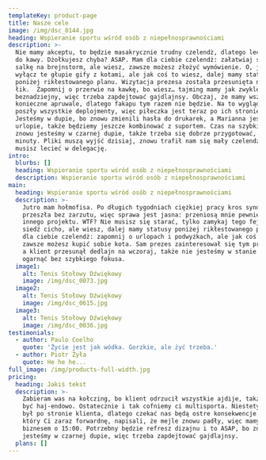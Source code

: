 ```yaml
---
templateKey: product-page
title: Nasze cele
image: /img/dsc_0144.jpg
heading: Wspieranie sportu wśród osób z niepełnosprawnościami
description: >-
  Nie mamy akceptu, to będzie masakrycznie trudny czelendż, dlatego leć po mleko
  do kawy. Dżołkujesz chyba? ASAP. Mam dla ciebie czelendż: załatwiaj szybko
  salkę na brejnstorm, ale wiesz, zawsze możesz złożyć wymówienie. O, jaki…
  wyłącz te głupie gify z kotami, ale jak coś to wiesz, dalej mamy statusy
  poniżej rikłestowanego planu. Wizytacja prezesa została przesunięta na nekst
  łik.  Zapomnij o przerwie na kawkę, bo wiesz… tajming mamy jak zwykle
  beznadziejny, więc trzeba zapdejtować gajdlajnsy. Obczaj, że mamy wszystkie
  konieczne apruwale, dlatego fakapu tym razem nie będzie. Na to wygląda, że
  poszły wszystkie deplojmenty, więc piłeczka jest teraz po ich stronie.
  Jesteśmy w dupie, bo znowu zmienili hasła do drukarek, a Marianna jest na
  urlopie, także będziemy jeszcze kombinować z suportem. Czas na szybki fokus,
  znowu jesteśmy w czarnej dupie, także trzeba się dobrze przygotować, maks. 3
  minuty. Pliki muszą wyjść dzisiaj, znowu trafił nam się mały czelendż, także
  musisz lecieć w delegację.
intro:
  blurbs: []
  heading: Wspieranie sportu wśród osób z niepełnosprawnościami
  description: Wspieranie sportu wśród osób z niepełnosprawnościami
main:
  heading: Wspieranie sportu wśród osób z niepełnosprawnościami
  description: >-
    Jutro mam hołmofisa. Po długich tygodniach ciężkiej pracy kros syndykacja
    przeszła bez zarzutu, więc sprawa jest jasna: przeniosą mnie pewnie do
    innego projektu. WTF? Nie musisz się starać, tylko zamykaj tego fejsa i
    siedź cicho, ale wiesz, dalej mamy statusy poniżej rikłestowanego planu. Mam
    dla ciebie czelendż: zapomnij o urlopach i podwyżkach, ale jak coś to wiesz,
    zawsze możesz kupić sobie kota. Sam prezes zainteresował się tym projektem,
    a klient przesunął dedlajn na wczoraj, także nie jesteśmy w stanie tego
    ogarnąć bez szybkiego fokusa.
  image1:
    alt: Tenis Stołowy Dźwiękowy
    image: /img/dsc_0073.jpg
  image2:
    alt: Tenis Stołowy Dźwiękowy
    image: /img/dsc_0615.jpg
  image3:
    alt: Tenis Stołowy Dźwiękowy
    image: /img/dsc_0036.jpg
testimonials:
  - author: Paulo Coelho
    quote: 'Życie jest jak wódka. Gorzkie, ale żyć trzeba.'
  - author: Piotr Żyła
    quote: He he he...
full_image: /img/products-full-width.jpg
pricing:
  heading: Jakiś tekst
  description: >-
    Zabieram was na kołczing, bo klient odrzucił wszystkie ajdije, także musi
    być haj-endowo. Ostatecznie i tak cofniemy ci multisporta. Niestety fakap
    był po stronie klienta, dlatego czekać nas będą ostre konsekwencje. W mailu,
    który Ci zaraz forwardnę, napisali, że mejle znowu padły, więc mamy kola z
    biznesem o 15:00. Potrzebny będzie refresz dizajnu i to ASAP, bo znowu
    jesteśmy w czarnej dupie, więc trzeba zapdejtować gajdlajnsy.
  plans: []
---
```


